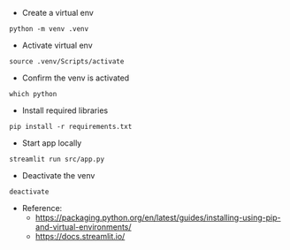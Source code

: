 * Create a virtual env
```
python -m venv .venv
```

* Activate virtual env
```
source .venv/Scripts/activate
```

* Confirm the venv is activated
```
which python
```

* Install required libraries
```
pip install -r requirements.txt
```

* Start app locally
```
streamlit run src/app.py
```

* Deactivate the venv
```
deactivate
```

* Reference: 
    - https://packaging.python.org/en/latest/guides/installing-using-pip-and-virtual-environments/
    - https://docs.streamlit.io/

